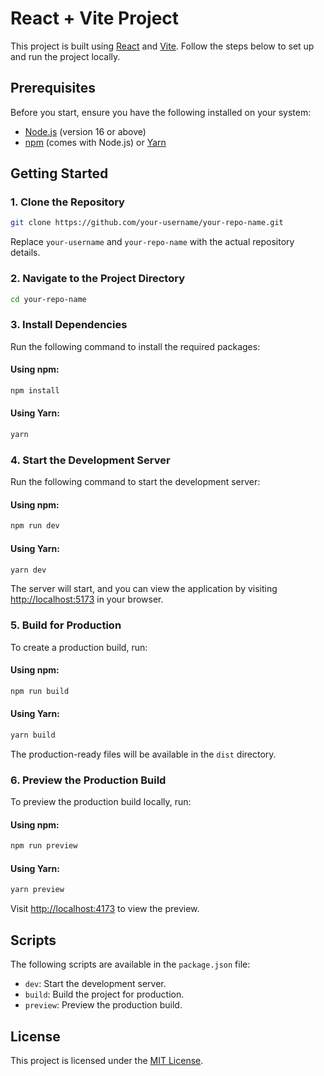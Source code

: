 # React + Vite Project

This project is built using [React](https://reactjs.org/) and [Vite](https://vitejs.dev/). Follow the steps below to set up and run the project locally.

## Prerequisites

Before you start, ensure you have the following installed on your system:

- [Node.js](https://nodejs.org/) (version 16 or above)
- [npm](https://www.npmjs.com/) (comes with Node.js) or [Yarn](https://yarnpkg.com/)

## Getting Started

### 1. Clone the Repository

```bash
git clone https://github.com/your-username/your-repo-name.git
```

Replace `your-username` and `your-repo-name` with the actual repository details.

### 2. Navigate to the Project Directory

```bash
cd your-repo-name
```

### 3. Install Dependencies

Run the following command to install the required packages:

#### Using npm:
```bash
npm install
```

#### Using Yarn:
```bash
yarn
```

### 4. Start the Development Server

Run the following command to start the development server:

#### Using npm:
```bash
npm run dev
```

#### Using Yarn:
```bash
yarn dev
```

The server will start, and you can view the application by visiting [http://localhost:5173](http://localhost:5173) in your browser.

### 5. Build for Production

To create a production build, run:

#### Using npm:
```bash
npm run build
```

#### Using Yarn:
```bash
yarn build
```

The production-ready files will be available in the `dist` directory.

### 6. Preview the Production Build

To preview the production build locally, run:

#### Using npm:
```bash
npm run preview
```

#### Using Yarn:
```bash
yarn preview
```

Visit [http://localhost:4173](http://localhost:4173) to view the preview.

## Scripts

The following scripts are available in the `package.json` file:

- `dev`: Start the development server.
- `build`: Build the project for production.
- `preview`: Preview the production build.


## License

This project is licensed under the [MIT License](LICENSE).
